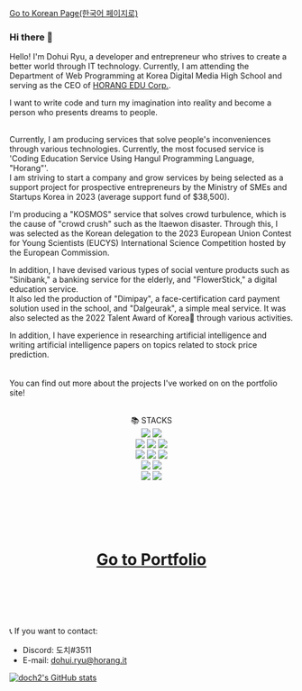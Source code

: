 [Go to Korean Page(한국어 페이지로)](https://github.com/doch2/doch2/blob/main/README_KR.md)

### Hi there 👋

Hello! I'm Dohui Ryu, a developer and entrepreneur who strives to create a better world through IT technology.
Currently, I am attending the Department of Web Programming at Korea Digital Media High School and serving as the CEO of [HORANG EDU Corp.](https://horang.it).

I want to write code and turn my imagination into reality and become a person who presents dreams to people.<br/><br/>  

Currently, I am producing services that solve people's inconveniences through various technologies.
Currently, the most focused service is 'Coding Education Service Using Hangul Programming Language, "Horang"'.  
I am striving to start a company and grow services by being selected as a support project for prospective entrepreneurs by the Ministry of SMEs and Startups Korea in 2023 (average support fund of $38,500).  

I'm producing a "KOSMOS" service that solves crowd turbulence, which is the cause of "crowd crush" such as the Itaewon disaster. 
Through this, I was selected as the Korean delegation to the 2023 European Union Contest for Young Scientists (EUCYS) International Science Competition hosted by the European Commission.

In addition, I have devised various types of social venture products such as "Sinibank," a banking service for the elderly, and "FlowerStick," a digital education service.  
It also led the production of "Dimipay", a face-certification card payment solution used in the school, and "Dalgeurak", a simple meal service.
It was also selected as the 2022 Talent Award of Korea🏅 through various activities.

In addition, I have experience in researching artificial intelligence and writing artificial intelligence papers on topics related to stock price prediction.
<br/><br/>  
You can find out more about the projects I've worked on on the portfolio site!
<br/><br/>  
<div align=center>📚 STACKS</div>

<div align=center> 
  <img src="https://img.shields.io/badge/java-007396?style=for-the-badge&logo=java&logoColor=white">  
  <img src="https://img.shields.io/badge/python-3776AB?style=for-the-badge&logo=python&logoColor=white"> 
  <br>
  
  <img src="https://img.shields.io/badge/html5-E34F26?style=for-the-badge&logo=html5&logoColor=white"> 
  <img src="https://img.shields.io/badge/css-1572B6?style=for-the-badge&logo=css3&logoColor=white"> 
  <img src="https://img.shields.io/badge/javascript-F7DF1E?style=for-the-badge&logo=javascript&logoColor=black">
  <br>
  

  <img src="https://img.shields.io/badge/mongoDB-47A248?style=for-the-badge&logo=MongoDB&logoColor=white">
  <img src="https://img.shields.io/badge/firebase-FFCA28?style=for-the-badge&logo=firebase&logoColor=white">
  <img src="https://img.shields.io/badge/flutter-02569B?style=for-the-badge&logo=flutter&logoColor=white">
  <br>

  <img src="https://img.shields.io/badge/linux-FCC624?style=for-the-badge&logo=linux&logoColor=black"> 
  <img src="https://img.shields.io/badge/amazonaws-232F3E?style=for-the-badge&logo=amazonaws&logoColor=white"> 
  <br>
  
  <img src="https://img.shields.io/badge/github-181717?style=for-the-badge&logo=github&logoColor=white">
  <img src="https://img.shields.io/badge/git-F05032?style=for-the-badge&logo=git&logoColor=white">
  <br>
</div>



<br/><br/>  <br/><br/>  

<div align="center"><h1><a href="https://portfolio.dohui.me">Go to Portfolio</a></h1></div> <br/><br/>  <br/><br/>  


📞 If you want to contact:
 - Discord: 도치#3511
 - E-mail: dohui.ryu@horang.it

<!--
**doch2/doch2** is a ✨ _special_ ✨ repository because its `README.md` (this file) appears on your GitHub profile.

Here are some ideas to get you started:

- 🔭 I’m currently working on ...
- 🌱 I’m currently learning ...
- 👯 I’m looking to collaborate on ...
- 🤔 I’m looking for help with ...
- 💬 Ask me about ...
- 📫 How to reach me: ...
- 😄 Pronouns: ...
- ⚡ Fun fact: ...
-->
    
    
    
[![doch2's GitHub stats](https://github-readme-stats.vercel.app/api?username=doch2)](https://github.com/anuraghazra/github-readme-stats)   
